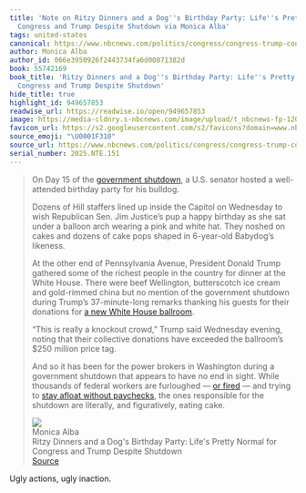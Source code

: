 ```yaml
---
title: 'Note on Ritzy Dinners and a Dog''s Birthday Party: Life''s Pretty Normal for
  Congress and Trump Despite Shutdown via Monica Alba'
tags: united-states
canonical: https://www.nbcnews.com/politics/congress/congress-trump-continue-normal-government-shutdown-rcna237846
author: Monica Alba
author_id: 066e3950926f2443734fa6d00871382d
book: 55742169
book_title: 'Ritzy Dinners and a Dog''s Birthday Party: Life''s Pretty Normal for
  Congress and Trump Despite Shutdown'
hide_title: true
highlight_id: 949657853
readwise_url: https://readwise.io/open/949657853
image: https://media-cldnry.s-nbcnews.com/image/upload/t_nbcnews-fp-1200-630,f_auto,q_auto:best/rockcms/2025-10/251015-jim-justice-baby-dog-mn-1615-eae998.jpg
favicon_url: https://s2.googleusercontent.com/s2/favicons?domain=www.nbcnews.com
source_emoji: "\U0001F310"
source_url: https://www.nbcnews.com/politics/congress/congress-trump-continue-normal-government-shutdown-rcna237846#:~:text=On%20Day%2015,figuratively%2C%20eating%20cake.
serial_number: 2025.NTE.151
---
```

> On Day 15 of the [government shutdown](https://www.nbcnews.com/politics/government-shutdown), a U.S. senator hosted a well-attended birthday party for his bulldog.
> 
> Dozens of Hill staffers lined up inside the Capitol on Wednesday to wish Republican Sen. Jim Justice’s pup a happy birthday as she sat under a balloon arch wearing a pink and white hat. They noshed on cakes and dozens of cake pops shaped in 6-year-old Babydog’s likeness.
> 
> At the other end of Pennsylvania Avenue, President Donald Trump gathered some of the richest people in the country for dinner at the White House. There were beef Wellington, butterscotch ice cream and gold-rimmed china but no mention of the government shutdown during Trump’s 37-minute-long remarks thanking his guests for their donations for [a new White House ballroom](https://www.nbcnews.com/politics/donald-trump/trump-white-house-ballroom-bigger-rcna231033).
> 
> “This is really a knockout crowd,” Trump said Wednesday evening, noting that their collective donations have exceeded the ballroom’s $250 million price tag.
> 
> And so it has been for the power brokers in Washington during a government shutdown that appears to have no end in sight. While thousands of federal workers are furloughed — [or fired](https://www.nbcnews.com/health/health-news/cdc-workers-fired-trump-administration-chaos-rcna237623) — and trying to [stay afloat without paychecks](https://www.nbcnews.com/politics/congress/mass-firings-doge-federal-workers-shutdown-rcna234847), the ones responsible for the shutdown are literally, and figuratively, eating cake.
> <div class="quoteback-footer"><div class="quoteback-avatar"><img class="mini-favicon" src="https://s2.googleusercontent.com/s2/favicons?domain=www.nbcnews.com"></div><div class="quoteback-metadata"><div class="metadata-inner"><span style="display:none">FROM:</span><div aria-label="Monica Alba" class="quoteback-author"> Monica Alba</div><div aria-label="Ritzy Dinners and a Dog's Birthday Party: Life's Pretty Normal for Congress and Trump Despite Shutdown" class="quoteback-title"> Ritzy Dinners and a Dog's Birthday Party: Life's Pretty Normal for Congress and Trump Despite Shutdown</div></div></div><div class="quoteback-backlink"><a target="_blank" aria-label="go to the full text of this quotation" rel="noopener" href="https://www.nbcnews.com/politics/congress/congress-trump-continue-normal-government-shutdown-rcna237846#:~:text=On%20Day%2015,figuratively%2C%20eating%20cake." class="quoteback-arrow"> Source</a></div></div>

Ugly actions, ugly inaction.